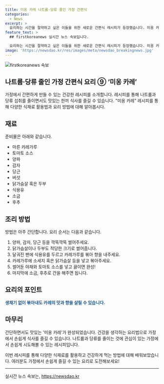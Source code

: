 ```yaml
---
title: 미옹 카레 나트륨·당류 줄인 가정 간편식
categories:
  - News
excerpt: >
  요리하는 시간을 절약하고 싶은 이들을 위한 새로운 간편식 레시피가 등장했습니다. 미옹 카레는 나트륨과 당류를 줄이면서도 풍부한 맛을 느낄 수 있는 가정간편식으로, 바쁜 현대 사회 속에서 건강한 식단을 유지하고자 하는 이들에게 인기를 끌고 있습니다. 이 요리는 식품의약품안전처의 자료를 기반으로 제작되었으며, 출처를 반드시 표기한 후 소비하셔야 합니다.
feature_text: >
  ## firstkoreanews 실시간 뉴스 속보입니다.

  요리하는 시간을 절약하고 싶은 이들을 위한 새로운 간편식 레시피가 등장했습니다. 미옹 카레는 나트륨과 당류를 줄이면서도 풍부한 맛을 느낄 수 있는 가정간편식으로, 바쁜 현대 사회 속에서 건강한 식단을 유지하고자 하는 이들에게 인기를 끌고 있습니다. 이 요리는 식품의약품안전처의 자료를 기반으로 제작되었으며, 출처를 반드시 표기한 후 소비하셔야 합니다.
image: 'https://newsdao.kr/res/images/meta/newsdao_breakingnews.jpg'
---
```


<p><img src="https://newsdao.kr/res/images/meta/newsdao_breakingnews.jpg" alt="firstkoreanews 속보" /></p>

<h2>나트륨·당류 줄인 가정 간편식 요리 ⑨ ‘미옹 카레’</h2>

<p>가정에서 간편하게 만들 수 있는 건강한 레시피를 소개합니다. 레시피를 통해 나트륨과 당류 섭취를 줄이면서도 맛있는 한끼 식사를 즐길 수 있습니다. "미옹 카레" 레시피를 통해 다양한 식재료 활용법과 요리 방법에 대해 알아봅시다. </p>

<p data-ke-size="size16"></p>

<h2 data-ke-size="size26">재료</h2>

<p>준비물은 아래와 같습니다.</p>

<ul>
<li>마른 카레가루</li>
<li>토마토 소스</li>
<li>양파</li>
<li>감자</li>
<li>당근</li>
<li>버섯</li>
<li>닭가슴살 혹은 두부</li>
<li>식용유</li>
<li>소금</li>
<li>후추</li>
</ul>

<p data-ke-size="size16"></p>

<h2 data-ke-size="size26">조리 방법</h2>

<p>방법은 아주 간단합니다. 요리 순서는 다음과 같습니다.</p>

<ol>
<li>양파, 감자, 당근 등을 깍뚝깍뚝 썰어주세요.</li>
<li>닭가슴살이나 두부도 적당한 크기로 썰어줍니다.</li>
<li>달궈진 팬에 식용유를 두르고 카레가루를 볶아 향을 내주세요.</li>
<li>카레가루에 소세지 혹은 닭가슴살 등을 넣고 볶아주세요.</li>
<li>썰어둔 야채와 토마토 소스를 넣고 끓이면 완성!</li>
<li>마지막에 소금, 후추로 간을 해주면 됩니다.</li>
</ol>

<p data-ke-size="size16"></p>

<h2 data-ke-size="size26">요리의 포인트</h2>

<p><b><span style="color: #1a5490;">생채기 없이 볶아내도 카레의 맛과 향을 살릴 수 있습니다.</span></b></p>

<p data-ke-size="size16"></p>

<h2 data-ke-size="size26">마무리</h2>

<p>간단하면서도 맛있는 '미옹 카레'가 완성되었습니다. 건강을 생각하는 요리법으로 가정에서 손쉽게 식사를 즐길 수 있습니다. 나트륨과 당류를 줄이는 것에 관심이 있는 가정에서 손쉽게 시도해볼 수 있는 레시피입니다. </p>

<p>이번 레시피를 통해 다양한 식재료를 활용하고 건강하게 먹는 방법에 대해 배워보았습니다. 여러분도 가정에서 손쉽게 즐길 수 있는 요리로 도전해보세요! </p>

<p data-ke-size="size16"></p>

<hr>

실시간 뉴스 속보는, <a href="https://newsdao.kr" rel="dofollow">https://newsdao.kr</a>


